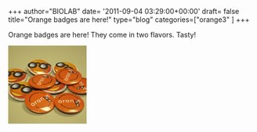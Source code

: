 +++
author="BIOLAB"
date= '2011-09-04 03:29:00+00:00'
draft= false
title="Orange badges are here!"
type="blog"
categories=["orange3" ]
+++

Orange badges are here! They come in two flavors. Tasty!

![](/images/2011/09/04/img_1173_1.jpg__160x160_q95_crop.jpg)
